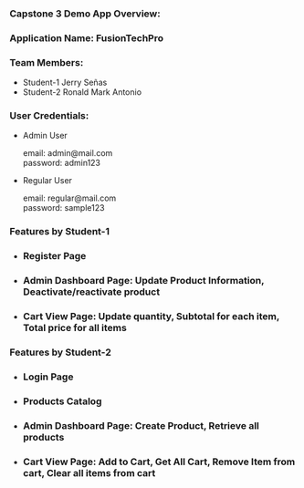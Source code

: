 <h3>Capstone 3 Demo App Overview:</h3>
<h3>Application Name: FusionTechPro</h3>

<h3>Team Members:</h3>
<ul>
	<li>Student-1 Jerry Señas</li>
	<li>Student-2 Ronald Mark Antonio</li>
</ul>

<h3>User Credentials:</h3>
<ul>
	<li>Admin User</li>
	<p>email: admin@mail.com<br>password: admin123</p>
	<li>Regular User</li>
	<p>email: regular@mail.com<br>password: sample123</p>
</ul>

<h3>Features by Student-1</h3>
<ul>
	<li><h3>Register Page</h3></li>
	<li><h3>Admin Dashboard Page: Update Product Information, Deactivate/reactivate product</h3></li>
	<li><h3>Cart View Page: Update quantity, Subtotal for each item, Total price for all items</h3></li>
</ul>

<h3>Features by Student-2</h3>
<ul>
	<li><h3>Login Page</h3></li>
	<li><h3>Products Catalog</h3></li>
	<li><h3>Admin Dashboard Page: Create Product, Retrieve all products</h3></li>
	<li><h3>Cart View Page: Add to Cart, Get All Cart, Remove Item from cart, Clear all items from cart</h3></li>
</ul>